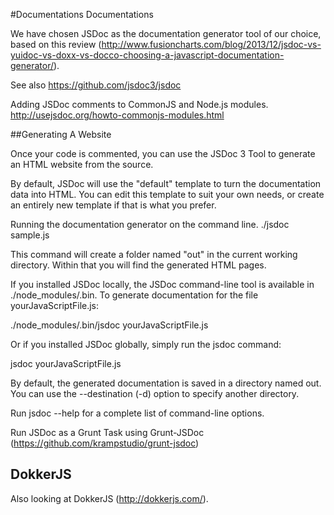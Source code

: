 #Documentations
Documentations

We have chosen JSDoc as the documentation generator tool of our choice, based on this review (http://www.fusioncharts.com/blog/2013/12/jsdoc-vs-yuidoc-vs-doxx-vs-docco-choosing-a-javascript-documentation-generator/).

See also https://github.com/jsdoc3/jsdoc

Adding JSDoc comments to CommonJS and Node.js modules.
http://usejsdoc.org/howto-commonjs-modules.html

##Generating A Website

Once your code is commented, you can use the JSDoc 3 Tool to generate an HTML website from the source.

By default, JSDoc will use the "default" template to turn the documentation data into HTML. You can edit this template to suit your own needs, or create an entirely new template if that is what you prefer.

Running the documentation generator on the command line.
./jsdoc sample.js

This command will create a folder named "out" in the current working directory. Within that you will find the generated HTML pages.

If you installed JSDoc locally, the JSDoc command-line tool is available in ./node_modules/.bin. To generate documentation for the file yourJavaScriptFile.js:

./node_modules/.bin/jsdoc yourJavaScriptFile.js

Or if you installed JSDoc globally, simply run the jsdoc command:

jsdoc yourJavaScriptFile.js

By default, the generated documentation is saved in a directory named out. You can use the --destination (-d) option to specify another directory.

Run jsdoc --help for a complete list of command-line options.

Run JSDoc as a Grunt Task using Grunt-JSDoc (https://github.com/krampstudio/grunt-jsdoc)

## DokkerJS

Also looking at DokkerJS (http://dokkerjs.com/).